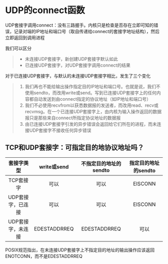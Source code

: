 # UDP的connect函数

UDP套接字调用connect：没有三路握手。内核只是检查是否存在立即可知的错误，记录对端的IP地址和端口号（取自传递给connect的套接字地址结构），然后立即返回到调用进程

我们可以区分

> - 未连接UDP套接字，新创建UDP套接字默认如此
> - 已连接UDP套接字，对UDP套接字调用connect的结果

对于已连接UDP套接字，与默认的未连接UDP套接字相比，发生了三个变化

> 1. 我们再也不能给输出操作指定目的IP地址和端口号。也就是说，我们不使用sendto，而改用write或send。写到已连接UDP套接字上的任何内容都自动发送到由connect指定的协议地址（如IP地址和端口号）
> 2. 我们不必使用recvfrom以获悉数据报的发送者，而改用read、recv或recvmsg。在一个已连接UDP套接字上，由内核为输入操作返回的数据报只是那些来自connect所指定协议地址的数据报
> 3. 由已连接UDP套接字引发的异步错误会返回给它们所在的进程，而未连接UDP套接字不接收任何异步错误

## TCP和UDP套接字：可指定目的地协议地址吗？

|    套接字类型     | write或send  | 不指定目的地址的sendto | 指定目的地址的sendto |
| :---------------: | :----------: | :--------------------: | :------------------: |
|     TCP套接字     |     可以     |          可以          |       EISCONN        |
| UDP套接字，已连接 |     可以     |          可以          |       EISCONN        |
| UDP套接字，未连接 | EDESTADDRREQ |      EDESTADDRREQ      |         可以         |

POSIX规范指出，在未连接UDP套接字上不指定目的地址的输出操作应该返回ENOTCONN，而不是EDESTADDRREQ
